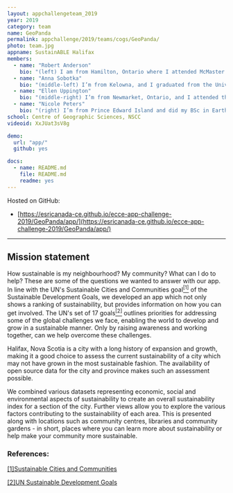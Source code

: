 ```yaml
---
layout: appchallengeteam_2019
year: 2019
category: team
name: GeoPanda
permalink: appchallenge/2019/teams/cogs/GeoPanda/
photo: team.jpg
appname: SustainABLE Halifax
members:
  - name: "Robert Anderson"
    bio: "(left) I am from Hamilton, Ontario where I attended McMaster University, obtaining my BSc in Environmental Sciences with a Minor in GIS. After having the incredible opportunity to travel across Canada on the train, I returned to school to attend the Centre of Geographic Sciences for the Advanced Diploma in Geographic Sciences. I want to apply my GIS knowledge to improve the lives of people, particularly in the fields of transit and urban planning."
  - name: "Anna Sobotka"
    bio: "(middle-left) I’m from Kelowna, and I graduated from the University of British Columbia with a BSc in Earth and Environmental Sciences. I worked in the forestry industry, then travelled throughout Europe before coming to the opposite side of Canada to see what the other side has to offer. I came to COGS because I’ve always been interested in maps, and I want to learn more about GIS applications in environmental monitoring."
  - name: "Ellen Uppington"
    bio: "(middle-right) I’m from Newmarket, Ontario, and I attended the University of Toronto, where I completed a BSc in Computer Science. During my Bachelor’s, I also studied GIS applications and forest conservation, and worked with Environment Canada on improving the processing of their weather radar. I came to COGS to learn more about spatial data and analysis and to explore different avenues of technology in the field of GIS, and because I like maps!"
  - name: "Nicole Peters"
    bio: "(right) I’m from Prince Edward Island and did my BSc in Earth Sciences at Dalhousie University, which is where I got my first taste of GIS. From there I moved to Germany, where I lived for 7 years, also completing my MSc in Marine Geosciences at the University of Bremen. I returned to Canada and have now come to COGS to deepen my understanding of GIS and learn about new applications, particularly in the marine and coastal realms. I am excited to see where GIS, and 3D GIS, can take us!"
school: Centre of Geographic Sciences, NSCC
videoid: XxJUat3sV8g

demo:
  url: "app/"
  github: yes

docs:
  - name: README.md
    file: README.md
    readme: yes
---
```


Hosted on GitHub:

- [https://esricanada-ce.github.io/ecce-app-challenge-2019/GeoPanda/app/](https://esricanada-ce.github.io/ecce-app-challenge-2019/GeoPanda/app/)

---

## Mission statement

How sustainable is my neighbourhood? My community? What can I do to help?
These are some of the questions we wanted to answer with our app.
In line with the UN's Sustainable Cities and Communities goal<a href="#Goal11"><sup>[1]</sup></a> of the Sustainable Development Goals, we developed an app which not only shows a ranking of sustainability, but provides information on how you can get involved. The UN's set of 17 goals<a href="#Goals"><sup>[2]</sup></a> outlines priorities for addressing some of the global challenges we face, enabling the world to develop and grow in a sustainable manner. Only by raising awareness and working together, can we help overcome these challenges.  

Halifax, Nova Scotia is a city with a long history of expansion and growth, making it a good choice to assess the current sustainability of a city which may not have grown in the most sustainable fashion. The availability of open source data for the city and province makes such an assessment possible.

We combined various datasets representing economic, social and environmental aspects of sustainability to create an overall sustainability index for a section of the city. Further views allow you to explore the various factors contributing to the sustainability of each area. This is presented along with locations such as community centres, libraries and community gardens - in short, places where you can learn more about sustainability or help make your community more sustainable.

### References: ###
<a href="https://www.un.org/sustainabledevelopment/wp-content/uploads/2018/09/Goal-11.pdf" id="Goal11">[1]Sustainable Cities and Communities</a>  

<a href="https://www.un.org/sustainabledevelopment/sustainable-development-goals/" id="Goals">[2]UN Sustainable Development Goals</a>  
